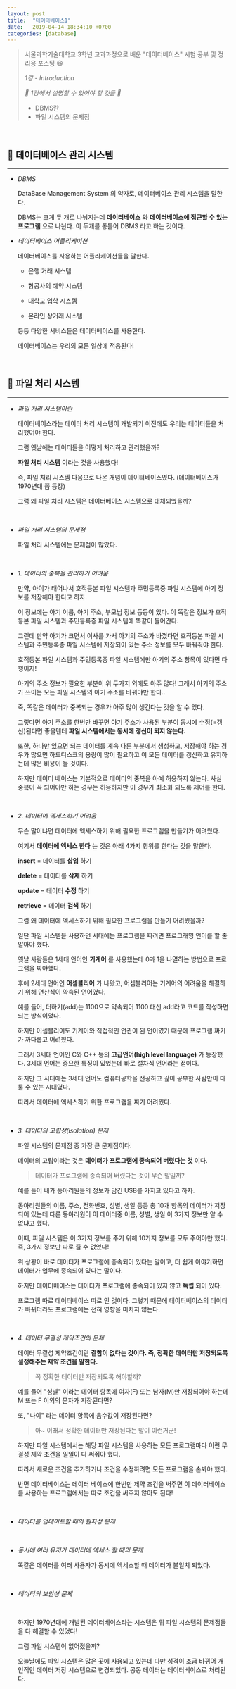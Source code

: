 ```yaml
---
layout: post
title:  "데이터베이스1"
date:   2019-04-14 18:34:10 +0700
categories: [database]
---
```



> 서울과학기술대학교 3학년 교과과정으로 배운 "데이터베이스" 시험 공부 및 정리용 포스팅 😆
>
> _1강 - Introduction_
>
> _🙋 1강에서 설명할 수 있어야 할 것들 🙋_
>
> - DBMS란
> - 파일 시스템의 문제점 

<br>

## 👔 데이터베이스 관리 시스템
---

- _DBMS_

	DataBase Management System 의 약자로, 데이터베이스 관리 시스템을 말한다.

	DBMS는 크게 두 개로 나눠지는데 __데이터베이스__ 와 __데이터베이스에 접근할 수 있는 프로그램__ 으로 나뉜다. 이 두개를 통틀어 DBMS 라고 하는 것이다.

- _데이터베이스 어플리케이션_

	데이터베이스를 사용하는 어플리케이션들을 말한다.

	- 은행 거래 시스템

	- 항공사의 예약 시스템

	- 대학교 입학 시스템

	- 온라인 상거래 시스템

	등등 다양한 서비스들은 데이터베이스를 사용한다.

	데이터베이스는 우리의 모든 일상에 적용된다!

	<br>

##  📔 파일 처리 시스템
---

- _파일 처리 시스템이란_

	데이터베이스라는 데이터 처리 시스템이 개발되기  이전에도 우리는 데이터들을 처리했어야 한다.

	그럼 옛날에는 데이터들을 어떻게 처리하고 관리했을까?

	__파일 처리 시스템__ 이라는 것을 사용했다!

	즉, 파일 처리 시스템 다음으로 나온 개념이 데이터베이스였다. (데이터베이스가 1970년대 쯤 등장)

	그럼 왜 파일 처리 시스템은 데이터베이스 시스템으로 대체되었을까?

	<br>

- _파일 처리 시스템의 문제점_

	파일 처리 시스템에는 문제점이 많았다.

	<br>

- _1. 데이터의 중복을 관리하기 어려움_

	만약, 아이가 태어나서 호적등본 파일 시스템과 주민등록증 파일 시스템에 아기 정보를 저장해야 한다고 하자.

	이 정보에는 아기 이름, 아기 주소, 부모님 정보  등등이 있다. 이 똑같은 정보가 호적등본 파일 시스템과 주민등록증 파일 시스템에 똑같이 들어간다. 

	그런데 만약 아기가 크면서 이사를 가서 아기의 주소가 바꼈다면 호적등본 파일 시스템과 주민등록증 파일 시스템에 저장되어 있는 주소 정보를 모두 바꿔줘야 한다.

	호적등본 파일 시스템과 주민등록증 파일 시스템에만 아기의 주소 항목이 있다면 다행이지!

	아기의 주소 정보가 필요한 부분이 위 두가지 외에도 아주 많다! 그래서 아기의 주소가 쓰이는 모든 파일 시스템의 아기 주소를 바꿔야만 한다..

	즉, 똑같은 데이터가 중복되는 경우가 아주 많이 생긴다는 것을 알 수 있다.

	그렇다면 아기 주소를 한번만 바꾸면 아기 주소가 사용된 부분이 동시에 수정(=갱신)된다면 좋을텐데 __파일 시스템에서는 동시에 갱신이 되지 않는다.__

	또한, 하나만 있으면 되는 데이터를 계속 다른 부분에서 생성하고, 저장해야 하는 경우가 많으면 하드디스크의 용량이 많이 필요하고 이 모든 데이터를 갱신하고 유지하는데 많은 비용이 들 것이다.

	하지만 데이터 베이스는 기본적으로 데이터의 중복을 아예 허용하지 않는다. 사실 중복이 꼭 되어야만 하는 경우는 허용하지만 이 경우가 최소화 되도록 제어를 한다.

	<br>

- _2. 데이터에 엑세스하기 어려움_

	무슨 말이냐면 데이터에 엑세스하기 위해 필요한 프로그램을 만들기가 어려웠다.

	여기서 __데이터에 엑세스 한다__ 는 것은 아래 4가지 행위를 한다는 것을 말한다.

	__insert__ = 데이터를 __삽입__ 하기
	
	__delete__ = 데이터를 __삭제__ 하기

	__update__ = 데이터 __수정__ 하기

	__retrieve__ = 데이터 __검색__ 하기

	그럼 왜 데이터에 엑세스하기 위해 필요한 프로그램을 만들기 어려웠을까?

	일단 파일 시스템을 사용하던 시대에는 프로그램을 짜려면 프로그래밍 언어를 할 줄 알아야 했다. 

	옛날 사람들은 1세대 언어인 __기계어__ 를 사용했는데 0과 1을 나열하는 방법으로 프로그램을 짜야했다.

	후에 2세대 언어인 __어셈블리어__ 가 나왔고, 어셈블리어는 기계어의 어려움을 해결하기 위해 연산식이 약속된 언어였다. 

	예를 들어, 더하기(add)는 1100으로 약속되어 1100 대신 add라고 코드를 작성하면 되는 방식이었다. 

	하지만 어셈블리어도 기계어와 직접적인 연관이 된 언어였기 때문에 프로그램 짜기가 까다롭고 어려웠다.

	그래서 3세대 언어인 C와 C++ 등의 __고급언어(high level language)__ 가 등장했다. 3세대 언어는 중요한 특징이 있었는데 바로 절차식 언어라는 점이다.

	하지만 그 시대에는 3세대 언어도 컴퓨터공학을 전공하고 깊이 공부한 사람만이 다룰 수 있는 시대였다. 

	따라서 데이터에 엑세스하기 위한 프로그램을 짜기 어려웠다.

	<br>

- _3. 데이터의 고립성(isolation) 문제_

	파일 시스템의 문제점 중 가장 큰 문제점이다.

	데이터의 고립이라는 것은 __데이터가 프로그램에 종속되어 버렸다는 것__ 이다.

	> 데이터가 프로그램에 종속되어 버렸다는 것이 무슨 말일까?

	예를 들어 내가 동아리원들의 정보가 담긴 USB를 가지고 있다고 하자. 

	동아리원들의 이름, 주소, 전화번호, 성별, 생일 등등 총 10개 항목의 데이터가 저장되어 있는데 다른 동아리원이 이 데이터중 이름, 성별, 생일 이 3가지 정보만 알 수 없냐고 했다.

	이때, 파일 시스템은 이 3가지 정보를 주기 위해 10가지 정보를 모두 주어야만 했다. 즉, 3가지 정보만 따로 줄 수 없었다!

	위 상황이 바로 데이터가 프로그램에 종속되어 있다는 말이고, 더 쉽게 이야기하면 데이터가 업무에 종속되어 있다는 말이다.

	하지만 데이터베이스는 데이터가 프로그램에 종속되어 있지 않고 __독립__ 되어 있다.

	프로그램 따로 데이터베이스 따로 인 것이다. 그렇기 때문에 데이터베이스의 데이터가 바뀌더라도 프로그램에는 전혀 영향을 미치지 않는다.

	<br>

- _4. 데이터 무결성 제약조건의 문제_

	데이터 무결성 제약조건이란 __결함이 없다는 것이다. 즉, 정확한 데이터만 저장되도록 설정해주는 제약 조건을 말한다.__ 

	> 꼭 정확한 데이터만 저장되도록 해야할까?

	예를 들어 "성별" 이라는 데이터 항목에 여자(F) 또는 남자(M)만 저장되어야 하는데 M 또는 F 이외의 문자가 저장된다면? 

	또, "나이" 라는 데이터 항목에 음수값이 저장된다면?

	> 아~ 이래서 정확한 데이터만 저장된다는 말이 이런거군!

	하지만 파일 시스템에서는 해당 파일 시스템을 사용하는 모든 프로그램마다 이런 무결성 제약 조건을 일일이 다 써줘야 했다.

	따라서 새로운 조건을 추가하거나 조건을 수정하려면 모든 프로그램을 손봐야 했다.

	반면 데이터베이스는 데이터 베이스에 한번만 제약 조건을 써주면 이 데이터베이스를 사용하는 프로그램에서는 따로 조건을 써주지 않아도 된다!

	<br>

- _데이터를 업데이트할 때의 원자성 문제_

	<br>

- _동시에 여러 유저가 데이터에 엑세스 할 때의 문제_

	똑같은 데이터를 여러 사용자가 동시에 엑세스할 때 데이터가 불일치 되었다.

	<br>

- _데이터의 보안성 문제_

	<br>

	하지만 1970년대에 개발된 데이터베이스라는 시스템은 위 파일 시스템의 문제점들을 다 해결할 수 있었다!

	그럼 파일 시스템이 없어졌을까?

	오늘날에도 파일 시스템은 많은 곳에 사용되고 있는데 다만 성격이 조금 바뀌어 개인적인 데이터 저장 시스템으로 변경되었다. 공동 데이터는 데이터베이스로 처리된다.

	<br>




